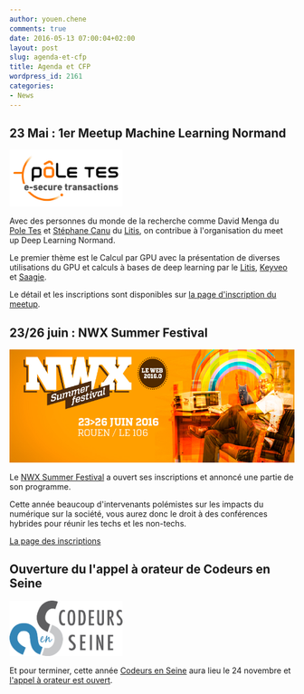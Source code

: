 ```yaml
---
author: youen.chene
comments: true
date: 2016-05-13 07:00:04+02:00
layout: post
slug: agenda-et-cfp
title: Agenda et CFP
wordpress_id: 2161
categories:
- News
---
```


## 23 Mai : 1er Meetup Machine Learning Normand

<img src="/assets/img/logo-pole-tes.jpg" width="200"/>

Avec des personnes du monde de la recherche comme David Menga du [Pole Tes](http://www.pole-tes.com/) et [Stéphane Canu](http://asi.insa-rouen.fr/enseignants/~scanu/) du [Litis](http://www.litislab.eu/), on contribue à l'organisation du meet up Deep Learning Normand.

Le premier thème est le Calcul par GPU avec la présentation de diverses utilisations du GPU et calculs à bases de deep learning par le [Litis](http://www.litislab.eu/), [Keyveo](http://www.keyveo.com/) et [Saagie](http://www.saagie.com).

Le détail et les inscriptions sont disponibles sur [la page d'inscription du meetup](https://www.vivent.fr/fr/public/event/meetup-le-calcul-par-gpu).

## 23/26 juin : NWX Summer Festival

<img src="/assets/img/nwxsf16.jpg" height="200" />

Le [NWX Summer Festival](http://summer-festival.nwx.fr/) a ouvert ses inscriptions et annoncé une partie de son programme.

Cette année beaucoup d'intervenants polémistes sur les impacts du numérique sur la société, vous aurez donc le droit à des conférences hybrides pour réunir les techs et les non-techs.

[La page des inscriptions](https://www.weezevent.com/nwx-summer-festival-2)


## Ouverture du l'appel à orateur de Codeurs en Seine

<img src="/assets/img/logo-codeurs-en-seine.png" width="200" />

Et pour terminer, cette année [Codeurs en Seine](http://www.codeursenseine.com/) aura lieu le 24 novembre et [l'appel à orateur est ouvert](https://www.papercall.io/ces-2016).
